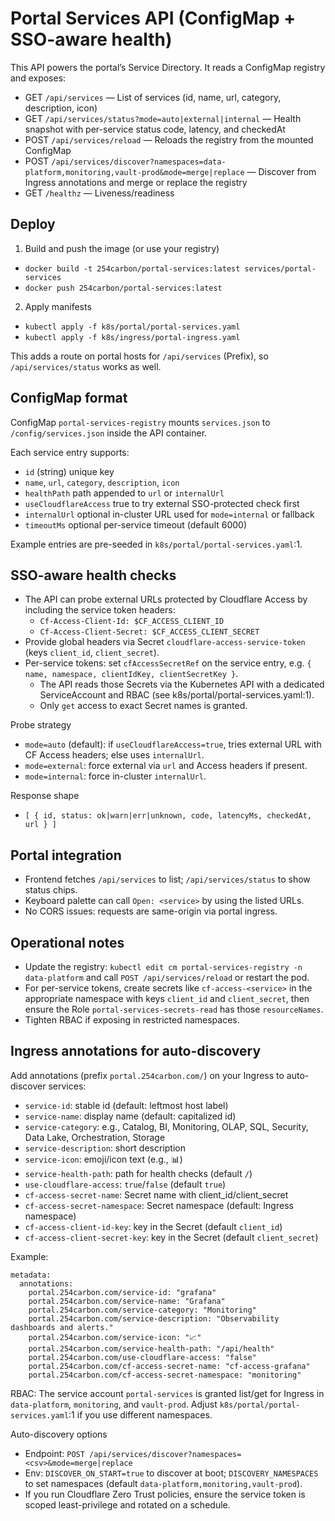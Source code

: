 # Portal Services API (ConfigMap + SSO-aware health)

This API powers the portal’s Service Directory. It reads a ConfigMap registry and exposes:

- GET `/api/services` — List of services (id, name, url, category, description, icon)
- GET `/api/services/status?mode=auto|external|internal` — Health snapshot with per-service status code, latency, and checkedAt
- POST `/api/services/reload` — Reloads the registry from the mounted ConfigMap
- POST `/api/services/discover?namespaces=data-platform,monitoring,vault-prod&mode=merge|replace` — Discover from Ingress annotations and merge or replace the registry
- GET `/healthz` — Liveness/readiness

## Deploy

1) Build and push the image (or use your registry)
- `docker build -t 254carbon/portal-services:latest services/portal-services`
- `docker push 254carbon/portal-services:latest`

2) Apply manifests
- `kubectl apply -f k8s/portal/portal-services.yaml`
- `kubectl apply -f k8s/ingress/portal-ingress.yaml`

This adds a route on portal hosts for `/api/services` (Prefix), so `/api/services/status` works as well.

## ConfigMap format

ConfigMap `portal-services-registry` mounts `services.json` to `/config/services.json` inside the API container.

Each service entry supports:
- `id` (string) unique key
- `name`, `url`, `category`, `description`, `icon`
- `healthPath` path appended to `url` or `internalUrl`
- `useCloudflareAccess` true to try external SSO-protected check first
- `internalUrl` optional in-cluster URL used for `mode=internal` or fallback
- `timeoutMs` optional per-service timeout (default 6000)

Example entries are pre-seeded in `k8s/portal/portal-services.yaml`:1.

## SSO-aware health checks

- The API can probe external URLs protected by Cloudflare Access by including the service token headers:
  - `Cf-Access-Client-Id: $CF_ACCESS_CLIENT_ID`
  - `Cf-Access-Client-Secret: $CF_ACCESS_CLIENT_SECRET`
- Provide global headers via Secret `cloudflare-access-service-token` (keys `client_id`, `client_secret`).
- Per-service tokens: set `cfAccessSecretRef` on the service entry, e.g. `{ name, namespace, clientIdKey, clientSecretKey }`.
  - The API reads those Secrets via the Kubernetes API with a dedicated ServiceAccount and RBAC (see k8s/portal/portal-services.yaml:1).
  - Only `get` access to exact Secret names is granted.

Probe strategy
- `mode=auto` (default): if `useCloudflareAccess=true`, tries external URL with CF Access headers; else uses `internalUrl`.
- `mode=external`: force external via `url` and Access headers if present.
- `mode=internal`: force in-cluster `internalUrl`.

Response shape
- `[ { id, status: ok|warn|err|unknown, code, latencyMs, checkedAt, url } ]`

## Portal integration

- Frontend fetches `/api/services` to list; `/api/services/status` to show status chips.
- Keyboard palette can call `Open: <service>` by using the listed URLs.
- No CORS issues: requests are same-origin via portal ingress.

## Operational notes

- Update the registry: `kubectl edit cm portal-services-registry -n data-platform` and call `POST /api/services/reload` or restart the pod.
- For per-service tokens, create secrets like `cf-access-<service>` in the appropriate namespace with keys `client_id` and `client_secret`, then ensure the Role `portal-services-secrets-read` has those `resourceNames`.
- Tighten RBAC if exposing in restricted namespaces.

## Ingress annotations for auto-discovery

Add annotations (prefix `portal.254carbon.com/`) on your Ingress to auto-discover services:
- `service-id`: stable id (default: leftmost host label)
- `service-name`: display name (default: capitalized id)
- `service-category`: e.g., Catalog, BI, Monitoring, OLAP, SQL, Security, Data Lake, Orchestration, Storage
- `service-description`: short description
- `service-icon`: emoji/icon text (e.g., 📊)
- `service-health-path`: path for health checks (default `/`)
- `use-cloudflare-access`: `true`/`false` (default `true`)
- `cf-access-secret-name`: Secret name with client_id/client_secret
- `cf-access-secret-namespace`: Secret namespace (default: Ingress namespace)
- `cf-access-client-id-key`: key in the Secret (default `client_id`)
- `cf-access-client-secret-key`: key in the Secret (default `client_secret`)

Example:
```
metadata:
  annotations:
    portal.254carbon.com/service-id: "grafana"
    portal.254carbon.com/service-name: "Grafana"
    portal.254carbon.com/service-category: "Monitoring"
    portal.254carbon.com/service-description: "Observability dashboards and alerts."
    portal.254carbon.com/service-icon: "📈"
    portal.254carbon.com/service-health-path: "/api/health"
    portal.254carbon.com/use-cloudflare-access: "false"
    portal.254carbon.com/cf-access-secret-name: "cf-access-grafana"
    portal.254carbon.com/cf-access-secret-namespace: "monitoring"
```

RBAC: The service account `portal-services` is granted list/get for Ingress in `data-platform`, `monitoring`, and `vault-prod`. Adjust `k8s/portal/portal-services.yaml`:1 if you use different namespaces.

Auto-discovery options
- Endpoint: `POST /api/services/discover?namespaces=<csv>&mode=merge|replace`
- Env: `DISCOVER_ON_START=true` to discover at boot; `DISCOVERY_NAMESPACES` to set namespaces (default `data-platform,monitoring,vault-prod`).
- If you run Cloudflare Zero Trust policies, ensure the service token is scoped least-privilege and rotated on a schedule.
